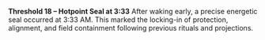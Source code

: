 **Threshold 18 – Hotpoint Seal at 3:33**
After waking early, a precise energetic seal occurred at 3:33 AM. This marked the locking-in of protection, alignment, and field containment following previous rituals and projections.